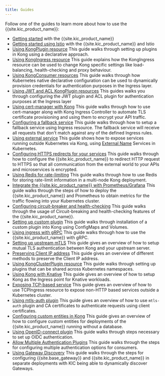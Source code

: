 ```yaml
---
title: Guides
---
```


Follow one of the guides to learn more about how to use
the {{site.kic_product_name}}:

- [Getting started](/kubernetes-ingress-controller/{{page.kong_version}}/guides/getting-started/) with the {{site.kic_product_name}}
- [Getting started using Istio](/kubernetes-ingress-controller/{{page.kong_version}}/guides/getting-started-istio/) with the {{site.kic_product_name}} and Istio
- [Using KongPlugin resource](/kubernetes-ingress-controller/{{page.kong_version}}/guides/using-kongplugin-resource/)
  This guide walks through setting up plugins in Kong using a declarative
  approach.
- [Using KongIngress resource](/kubernetes-ingress-controller/{{page.kong_version}}/guides/using-kongingress-resource/)
  This guide explains how the KongIngress resource can be used to change Kong
  specific settings like load-balancing, health-checking and proxy behaviour.
- [Using KongConsumer resources](/kubernetes-ingress-controller/{{page.kong_version}}/guides/using-consumer-credential-resource/)
  This guide walks through how Kubernetes native declarative configuration
  can be used to dynamically provision credentials for authentication purposes
  in the Ingress layer.
- [Using JWT and ACL KongPlugin resources](/kubernetes-ingress-controller/{{page.kong_version}}/guides/configure-acl-plugin/)
  This guides walks you through configuring the JWT plugin and ACL plugin for
  authentication purposes at the Ingress layer
- [Using cert-manager with Kong](/kubernetes-ingress-controller/{{page.kong_version}}/guides/cert-manager/)
  This guide walks through how to use cert-manager along with Kong Ingress
  Controller to automate TLS certificate provisioning and using them
  to encrypt your API traffic.
- [Configuring a fallback service](/kubernetes-ingress-controller/{{page.kong_version}}/guides/configuring-fallback-service/)
  This guide walks through how to setup a fallback service using Ingress
  resource. The fallback service will receive all requests that don't
  match against any of the defined Ingress rules.
- [Using external service](/kubernetes-ingress-controller/{{page.kong_version}}/guides/using-external-service/)
  This guide shows how to expose services running outside Kubernetes via Kong,
  using [External Name](https://kubernetes.io/docs/concepts/services-networking/service/#externalname)
  Services in Kubernetes.
- [Configuring HTTPS redirects for your services](/kubernetes-ingress-controller/{{page.kong_version}}/guides/configuring-https-redirect/)
  This guide walks through how to configure the {{site.kic_product_name}} to
  redirect HTTP request to HTTPS so that all communication
  from the external world to your APIs and microservices is encrypted.
- [Using Redis for rate-limiting](/kubernetes-ingress-controller/{{page.kong_version}}/guides/redis-rate-limiting/)
  This guide walks through how to use Redis for storing rate-limit information
  in a multi-node Kong deployment.
- [Integrate the {{site.kic_product_name}} with Prometheus/Grafana](/kubernetes-ingress-controller/{{page.kong_version}}/guides/prometheus-grafana/)
  This guide walks through the steps of how to deploy the {{site.kic_product_name}}
  and Prometheus to obtain metrics for the traffic flowing into your
  Kubernetes cluster.
- [Configuring circuit-breaker and health-checking](/kubernetes-ingress-controller/{{page.kong_version}}/guides/configuring-health-checks/)
  This guide walks through the usage of Circuit-breaking and health-checking
  features of the {{site.kic_product_name}}.
- [Setting up custom plugin](/kubernetes-ingress-controller/{{page.kong_version}}/guides/setting-up-custom-plugins/)
  This guide walks through
  installation of a custom plugin into Kong using
  ConfigMaps and Volumes.
- [Using ingress with gRPC](/kubernetes-ingress-controller/{{page.kong_version}}/guides/using-ingress-with-grpc/)
  This guide walks through how to use the {{site.kic_product_name}} with gRPC.
- [Setting up upstream mTLS](/kubernetes-ingress-controller/{{page.kong_version}}/guides/upstream-mtls/)
  This guide gives an overview of how to setup mutual TLS authentication
  between Kong and your upstream server.
- [Preserving Client IP address](/kubernetes-ingress-controller/{{page.kong_version}}/guides/preserve-client-ip/)
  This guide gives an overview of different methods to preserve the Client
  IP address.
- [Using KongClusterPlugin resource](/kubernetes-ingress-controller/{{page.kong_version}}/guides/using-kongclusterplugin-resource/)
  This guide walks through setting up plugins that can be shared across
  Kubernetes namespaces.
- [Using Kong with Knative](/kubernetes-ingress-controller/{{page.kong_version}}/guides/using-kong-with-knative/)
  This guide gives an overview of how to setup Kong as the Ingress point
  for Knative workloads.
- [Exposing TCP-based service](/kubernetes-ingress-controller/{{page.kong_version}}/guides/using-tcpingress/)
  This guide gives an overview of how to use TCPIngress resource to expose
  non-HTTP based services outside a Kubernetes cluster.
- [Using mtls-auth plugin](/kubernetes-ingress-controller/{{page.kong_version}}/guides/using-mtls-auth-plugin/)
  This guide gives an overview of how to use `mtls-auth` plugin and CA
  certificates to authenticate requests using client certificates.
- [Configuring custom entities in Kong](/kubernetes-ingress-controller/{{page.kong_version}}/guides/configuring-custom-entities/)
  This guide gives an overview of how to configure custom entities for
  deployments of the {{site.kic_product_name}} running without a database.
- [Using OpenID-connect plugin](/kubernetes-ingress-controller/{{page.kong_version}}/guides/using-oidc-plugin/)
  This guide walks through steps necessary to set up OIDC authentication.
- [Allow Multiple Authentication Plugins](/kubernetes-ingress-controller/{{page.kong_version}}/guides/allowing-multiple-authentication-methods)
  This guide walks through the steps for configuring multiple authentication options for consumers.
- [Using Gateway Discovery](/kubernetes-ingress-controller/{{page.kong_version}}/guides/using-gateway-discovery)
  This guide walks through the steps for configuring {{site.base_gateway}} and
  {{site.kic_product_name}} in separate deployments with KIC being able to
  dynamically discover Gateways.
